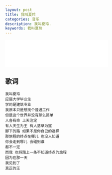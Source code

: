 ```yaml
---
layout: post
title: 我叫夏玲
categories: 音乐
description: 我叫夏玲.
keywords: 我叫夏玲
---
```


<iframe frameborder="no" border="0" marginwidth="0" marginheight="0" width="330" height="86" 
src="//music.163.com/outchain/player?type=2&id=435307032&auto=1&height=66"></iframe>

## 歌词
```
我叫夏玲
应届大学毕业生
学的是建筑专业
我原本只是想找个普通工作
但是这个世界并没有那么简单
人各有命 上天注定
有人天生为王 有人落草为寇
脚下的路 如果不是你自己的选择
那旅程的终点在哪儿 也没人知道
你会走到哪儿 会碰到谁
都不一定
而我 也将踏上一条不知道终点的旅程
因为在那一天
我见到了
真正的王
```
